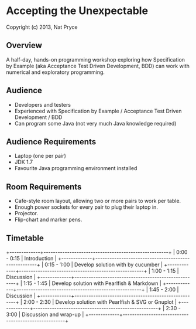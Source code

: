 Accepting the Unexpectable
==========================

Copyright (c) 2013, Nat Pryce

Overview
--------

A half-day, hands-on programming workshop exploring how Specification by Example (aka Acceptance Test Driven Development, BDD) can work with numerical and exploratory programming.

Audience
--------

 * Developers and testers
 * Experienced with Specification by Example / Acceptance Test Driven Development / BDD
 * Can program some Java (not very much Java knowledge required)

Audience Requirements
---------------------

 * Laptop (one per pair)
 * JDK 1.7
 * Favourite Java programming environment installed

Room Requirements
-----------------

 * Cafe-style room layout, allowing two or more pairs to work per table.
 * Enough power sockets for every pair to plug their laptop in.
 * Projector.
 * Flip-chart and marker pens.


Timetable
---------

+-------------+-----------------------------------------------------+
| 0:00 - 0:15 | Introduction                                        |
+-------------+-----------------------------------------------------+
| 0:15 - 1:00 | Develop solution with by cucumber                   |
+-------------+-----------------------------------------------------+
| 1:00 - 1:15 | Discussion                                          |
+-------------+-----------------------------------------------------+
| 1:15 - 1:45 | Develop solution with Pearlfish & Markdown          |
+-------------+-----------------------------------------------------+
| 1:45 - 2:00 | Discussion                                          |
+-------------+-----------------------------------------------------+
| 2:00 - 2:30 | Develop solution with Pearlfish & SVG or Gnuplot    |
+-------------+-----------------------------------------------------+
| 2:30 - 3:00 | Discussion and wrap-up                              |
+-------------+-----------------------------------------------------+
